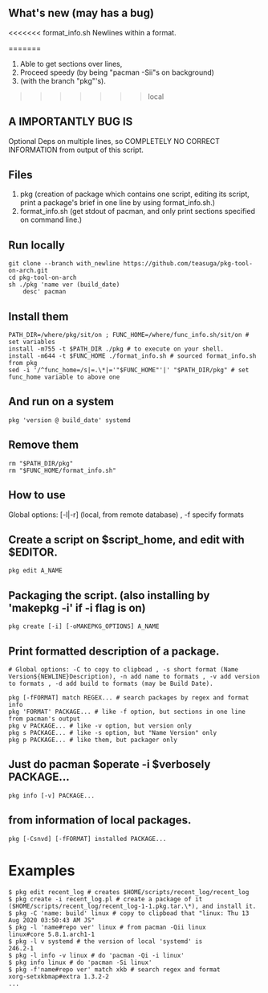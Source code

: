 ## What's new (may has a bug)
<<<<<<< format_info.sh
   Newlines within a format.
    
=======
   1. Able to get sections over lines,
   2. Proceed speedy (by being "pacman -Sii"s on background)
   3. (with the branch "pkg"'s).

>>>>>>> local
## A IMPORTANTLY BUG IS
   Optional Deps on multiple lines, so COMPLETELY NO CORRECT INFORMATION from output of this script.

## Files
  1. pkg (creation of package which contains one script, editing its script, print a package's brief in one line by using format_info.sh.)
  2. format_info.sh (get stdout of pacman, and only print sections specified on command line.)

## Run locally

    git clone --branch with_newline https://github.com/teasuga/pkg-tool-on-arch.git
    cd pkg-tool-on-arch
    sh ./pkg 'name ver (build_date)
        desc' pacman

## Install them
    PATH_DIR=/where/pkg/sit/on ; FUNC_HOME=/where/func_info.sh/sit/on # set variables
    install -m755 -t $PATH_DIR ./pkg # to execute on your shell.
    install -m644 -t $FUNC_HOME ./format_info.sh # sourced format_info.sh from pkg
    sed -i '/^func_home=/s|=.\*|='"$FUNC_HOME"'|' "$PATH_DIR/pkg" # set func_home variable to above one

## And run on a system
    pkg 'version @ build_date' systemd
  
## Remove them
    rm "$PATH_DIR/pkg"
    rm "$FUNC_HOME/format_info.sh"

## How to use

Global options: [-l|-r] (local, from remote database) , -f specify formats

## Create a script on $script_home, and edit with $EDITOR.

    pkg edit A_NAME

## Packaging the script. (also installing by 'makepkg -i' if -i flag is on)

    pkg create [-i] [-oMAKEPKG_OPTIONS] A_NAME

## Print formatted description of a package.

    # Global options: -C to copy to clipboad , -s short format (Name Version${NEWLINE}Description), -n add name to formats , -v add version to formats , -d add build to formats (may be Build Date).

    pkg [-fFORMAT] match REGEX... # search packages by regex and format info
    pkg 'FORMAT' PACKAGE... # like -f option, but sections in one line from pacman's output
    pkg v PACKAGE... # like -v option, but version only
    pkg s PACKAGE... # like -s option, but "Name Version" only
    pkg p PACKAGE... # like them, but packager only

## Just do pacman $operate -i $verbosely PACKAGE...

    pkg info [-v] PACKAGE...

## from information of local packages.

    pkg [-Csnvd] [-fFORMAT] installed PACKAGE...

# Examples

    $ pkg edit recent_log # creates $HOME/scripts/recent_log/recent_log
    $ pkg create -i recent_log.pl # create a package of it ($HOME/scripts/recent_log/recent_log-1-1.pkg.tar.\*), and install it.
    $ pkg -C 'name: build' linux # copy to clipboad that "linux: Thu 13 Aug 2020 03:50:43 AM JS"
    $ pkg -l 'name#repo ver' linux # from pacman -Qii linux
    linux#core 5.8.1.arch1-1
    $ pkg -l v systemd # the version of local 'systemd' is
    246.2-1
    $ pkg -l info -v linux # do 'pacman -Qi -i linux'
    $ pkg info linux # do 'pacman -Si linux'
    $ pkg -f'name#repo ver' match xkb # search regex and format
    xorg-setxkbmap#extra 1.3.2-2
    ...
